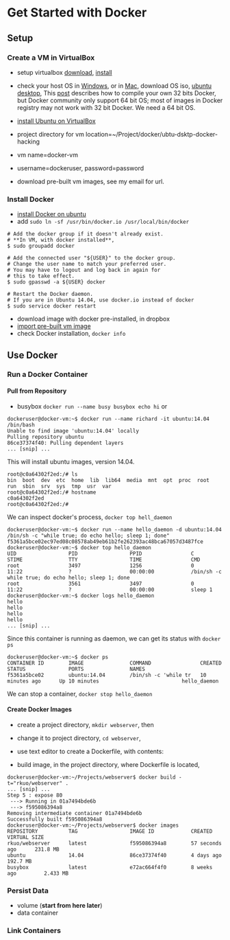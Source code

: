 # Get Started with Docker

## Setup ##
### Create a VM in VirtualBox ###
- setup virtualbox [download](https://www.virtualbox.org/wiki/Downloads), [install](http://www.virtualbox.org/manual/ch01.html#intro-installing)
- check your host OS in [Windows](http://windows.microsoft.com/en-us/windows7/find-out-32-or-64-bit), or in [Mac](http://support.apple.com/en-us/HT201948), download OS iso, [ubuntu desktop](http://www.ubuntu.com/download/desktop), This [post](http://blenderfox.com/2014/09/14/building-docker-io-on-32-bit-arch/) describes how to compile your own 32 bits Docker, but Docker community only support 64 bit OS; most of images in Docker registry may not work with 32 bit Docker. We need a 64 bit OS.
- [install Ubuntu on VirtualBox](http://www.wikihow.com/Install-Ubuntu-on-VirtualBox)
- project directory for vm location=~/Project/docker/ubtu-dsktp-docker-hacking
- vm name=docker-vm
- username=dockeruser, password=password

- download pre-built vm images, see my email for url. 

### Install Docker
- [install Docker on ubuntu](http://docs.docker.com/installation/ubuntulinux/)
- add `sudo ln -sf /usr/bin/docker.io /usr/local/bin/docker`

```
# Add the docker group if it doesn't already exist.
# **In VM, with docker installed**,
$ sudo groupadd docker

# Add the connected user "${USER}" to the docker group.
# Change the user name to match your preferred user.
# You may have to logout and log back in again for
# this to take effect.
$ sudo gpasswd -a ${USER} docker

# Restart the Docker daemon.
# If you are in Ubuntu 14.04, use docker.io instead of docker
$ sudo service docker restart
```

- download image with docker pre-installed, in dropbox
- [import pre-built vm image](http://grok.lsu.edu/article.aspx?articleid=13838)
- check Docker installation, `docker info`

## Use Docker

### Run a Docker Container
#### Pull from Repository
- busybox
`docker run --name busy busybox echo hi`
or 

```
dockeruser@docker-vm:~$ docker run --name richard -it ubuntu:14.04 /bin/bash
Unable to find image 'ubuntu:14.04' locally
Pulling repository ubuntu
86ce37374f40: Pulling dependent layers 
... [snip] ...
```
This will install ubuntu images, version 14.04.

```
root@c0a64302f2ed:/# ls  
bin  boot  dev	etc  home  lib	lib64  media  mnt  opt	proc  root  run  sbin  srv  sys  tmp  usr  var
root@c0a64302f2ed:/# hostname
c0a64302f2ed
root@c0a64302f2ed:/# 
```

We can inspect docker's process, `docker top hell_daemon`

```
dockeruser@docker-vm:~$ docker run --name hello_daemon -d ubuntu:14.04 /bin/sh -c "while true; do echo hello; sleep 1; done"
f5361a5bce02ec97ed08c08578ab49eb61b2fe262393ac48bca67057d3487fce
dockeruser@docker-vm:~$ docker top hello_daemon 
UID                 PID                 PPID                C                   STIME               TTY                 TIME                CMD
root                3497                1256                0                   11:22               ?                   00:00:00            /bin/sh -c while true; do echo hello; sleep 1; done
root                3561                3497                0                   11:22               ?                   00:00:00            sleep 1
dockeruser@docker-vm:~$ docker logs hello_daemon 
hello
hello
hello
hello
... [snip] ...
```
Since this container is running as daemon, we can get its status with `docker ps`

```
dockeruser@docker-vm:~$ docker ps
CONTAINER ID        IMAGE               COMMAND                CREATED             STATUS              PORTS               NAMES
f5361a5bce02        ubuntu:14.04        /bin/sh -c 'while tr   10 minutes ago      Up 10 minutes                           hello_daemon        
```


We can stop a container, `docker stop hello_daemon`

#### Create Docker Images
- create a project directory, `mkdir webserver`, then 
- change it to project directory, `cd webserver`,
- use text editor to create a Dockerfile, with contents:

- build image, in the project directory, where Dockerfile is located, 

```
dockeruser@docker-vm:~/Projects/webserver$ docker build -t="rkuo/webserver" .
... [snip] ...
Step 5 : expose 80
 ---> Running in 01a7494bde6b
 ---> f595086394a8
Removing intermediate container 01a7494bde6b
Successfully built f595086394a8
dockeruser@docker-vm:~/Projects/webserver$ docker images
REPOSITORY          TAG                 IMAGE ID            CREATED             VIRTUAL SIZE
rkuo/webserver      latest              f595086394a8        57 seconds ago      231.8 MB
ubuntu              14.04               86ce37374f40        4 days ago          192.7 MB
busybox             latest              e72ac664f4f0        8 weeks ago         2.433 MB
```

### Persist Data 
- volume (**start from here later**)
- data container

### Link Containers

